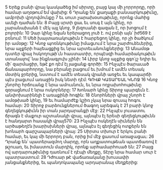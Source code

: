 5 Երեք բանի վրայ կասկածեց իմ սիրտը, բայց կայ մի չորրորդը, որի համար աղօթում եմ վախից:
6 Դրանք են՝ քաղաքի բանսարկութիւնը, ամբոխի վրդովմունքը
7 եւ սուտ չարախօսութիւնը, որոնք մահից աւելի դաժան են:
8 Բայց սրտի ցաւ եւ սուգ է այն կինը, որ չարանախանձ է մէկ այլ կնոջ,
9 լեզուանի գազան է, որ խոցում է բոլորին:
10 Չար կինը եզան երերացող լուծ է. ով բռնի այն՝ իժ569 է բռնում:
11 Մեծ խայտառակութիւն է հարբեցող կինը, որ չի ծածկում իր ամօթը:
12 Կնոջ պոռնկութիւնը իմացւում է նրա շարժուձեւերից, նրա աչքերի հայեացքից եւ նրա արտեւանունքներից:
13 Անամօթ դստեր վրայ հսկողութի՛ւն հաստատիր, որպէսզի համարձակութիւն ստանալով՝ նա ինքնագլուխ չլինի:
14 Լիրբ կնոջ աչքից զգո՛յշ եղիր եւ մի՛ զարմացիր, եթէ քո դէմ էլ յացանք գործի:
15 Ինչպէս ծարաւած ճանապարհորդը, նա բերանը բացում եւ խմում է ամէն տեսակ մօտիկ ջրերից, նստում է ամէն տեսակ վրանի առջեւ եւ կապարճի պէս բացւում առաջին իսկ նետի դէմ:
ԳՈՎՔ ԿԱՏԱՐԵԱԼ ԿՆՈՋ
16 Կնոջ շնորհը հրճուանք է նրա ամուսնուն, եւ նրա ողջախոհութիւնը զօրացնում է նրա ոսկորները:
17 Խոնարհ կինը Տիրոջ պարգեւն է. անփոխարինելի է առաքինի հոգին:
18 Շնորհների վրայ շնորհ է ամօթխած կինը,
19 եւ համարժէք կշիռ չկայ նրա զուսպ հոգու համար:
20 Տիրոջ բարձունքներում ծագող արեգակ է
21 բարի կնոջ գեղեցկութիւնն իր տան յարդարանքի մէջ:
22 Ինչպէս լուսատու ճրագն է մաքուր աշտանակի վրայ, այնպէս էլ երեսի գեղեցկութիւնն է հանդարտ հասակի վրայ570:
23 Ինչպէս ոսկեղէն սիւներն են արծաթեղէն խարիսխների վրայ, այնպէս էլ գեղեցիկ ոտքերն են խոնարհ գարշապարների վրայ:
25 Սիրտս տխուր է երկու բանի համար, եւ կայ մի երրորդ բան, որից իմ մէջ ցասում առաջացաւ:
26 Դրանք են՝ պատերազմող մարդը, որն աղքատութեան պատճառով է թշուառ, եւ իմաստուն մարդիկ, որոնք արհամարհուած են:
27 Բայց ով արդարութիւնից դառնում է դէպի մեղքը, Տէրը նրա համար սուր է պատրաստում:
28 Դժուար թէ վաճառականը խուսափի յանցանքներից, եւ պանդոկապանը արդարանայ մեղքերից:
